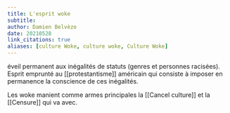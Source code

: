 ```yaml
---
title: L'esprit woke
subtitle:
author: Damien Belvèze
date: 20210528
link_citations: true
aliases: [culture Woke, culture woke, Culture Woke]
---
```



éveil permanent aux inégalités de statuts (genres et personnes racisées). Esprit emprunté au [[protestantisme]] américain qui consiste à imposer en permanence la conscience de ces inégalités. 

Les woke manient comme armes principales la [[Cancel culture]] et la [[Censure]] qui va avec.

